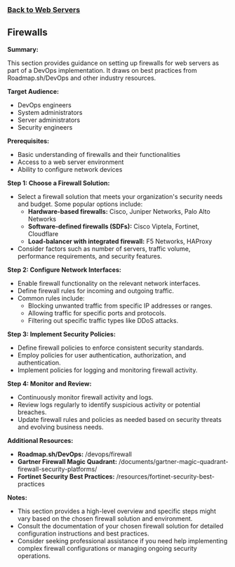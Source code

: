 ### [Back to Web Servers](../readme.md)
## Firewalls

**Summary:**

This section provides guidance on setting up firewalls for web servers as part of a DevOps implementation. It draws on best practices from Roadmap.sh/DevOps and other industry resources.

**Target Audience:**

* DevOps engineers
* System administrators
* Server administrators
* Security engineers

**Prerequisites:**

* Basic understanding of firewalls and their functionalities
* Access to a web server environment
* Ability to configure network devices

**Step 1: Choose a Firewall Solution:**

* Select a firewall solution that meets your organization's security needs and budget. Some popular options include:
    * **Hardware-based firewalls:** Cisco, Juniper Networks, Palo Alto Networks
    * **Software-defined firewalls (SDFs):** Cisco Viptela, Fortinet, Cloudflare
    * **Load-balancer with integrated firewall:** F5 Networks, HAProxy
* Consider factors such as number of servers, traffic volume, performance requirements, and security features.

**Step 2: Configure Network Interfaces:**

* Enable firewall functionality on the relevant network interfaces.
* Define firewall rules for incoming and outgoing traffic. 
* Common rules include:
    * Blocking unwanted traffic from specific IP addresses or ranges.
    * Allowing traffic for specific ports and protocols.
    * Filtering out specific traffic types like DDoS attacks.

**Step 3: Implement Security Policies:**

* Define firewall policies to enforce consistent security standards.
* Employ policies for user authentication, authorization, and authentication.
* Implement policies for logging and monitoring firewall activity.

**Step 4: Monitor and Review:**

* Continuously monitor firewall activity and logs. 
* Review logs regularly to identify suspicious activity or potential breaches.
* Update firewall rules and policies as needed based on security threats and evolving business needs.

**Additional Resources:**

* **Roadmap.sh/DevOps:**  /devops/firewall
* **Gartner Firewall Magic Quadrant:**  /documents/gartner-magic-quadrant-firewall-security-platforms/
* **Fortinet Security Best Practices:**  /resources/fortinet-security-best-practices

**Notes:**

* This section provides a high-level overview and specific steps might vary based on the chosen firewall solution and environment.
* Consult the documentation of your chosen firewall solution for detailed configuration instructions and best practices.
* Consider seeking professional assistance if you need help implementing complex firewall configurations or managing ongoing security operations.